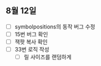 
## 8월 12일

- [ ] symbolpositions의 동작 버그 수정
- [ ] 15번 버그 확인
- [ ] 잭팟 복사 확인
- [ ] 33번 로직 작성
	- [ ] 릴 사이즈를 랜덤하게